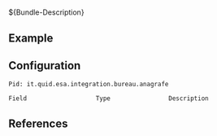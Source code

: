 # 

${Bundle-Description}

## Example

## Configuration

	Pid: it.quid.esa.integration.bureau.anagrafe
	
	Field					Type				Description
		
	
## References


